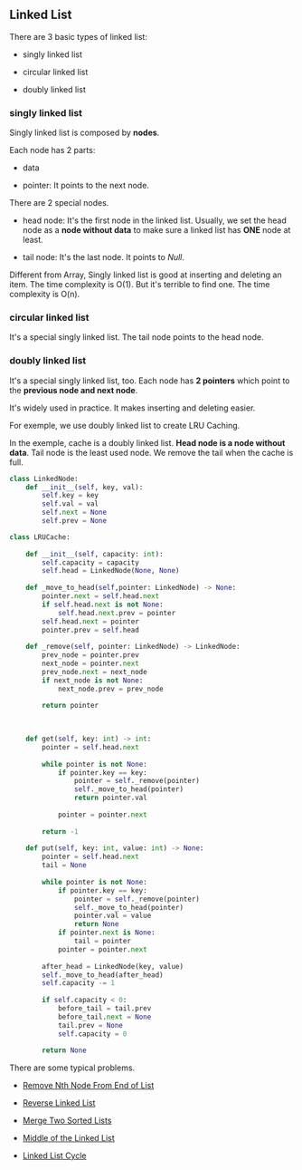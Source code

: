 ## Linked List

There are 3 basic types of linked list:

- singly linked list

- circular linked list

- doubly linked list

### singly linked list

Singly linked list is composed by **nodes**.

Each node has 2 parts:

- data

- pointer: It points to the next node.

There are 2 special nodes.

- head node: It's the first node in the linked list. Usually, we set the head node as a **node without data** to make sure a linked list has **ONE** node at least.

- tail node: It's the last node. It points to *Null*.

Different from Array, Singly linked list is good at inserting and deleting an item. The time complexity is O(1). But it's terrible to find one. The time complexity is O(n).

### circular linked list

It's a special singly linked list. The tail node points to the head node.

### doubly linked list

It's a special singly linked list, too. Each node has **2 pointers** which point to the **previous node and next node**.

It's widely used in practice. It makes inserting and deleting easier.

For exemple, we use doubly linked list to create LRU Caching.

In the exemple, cache is a doubly linked list. **Head node is a node without data**. Tail node is the least used node. We remove the tail when the cache is full.

```python
class LinkedNode:
    def __init__(self, key, val):
        self.key = key
        self.val = val
        self.next = None
        self.prev = None

class LRUCache:
        
    def __init__(self, capacity: int):
        self.capacity = capacity
        self.head = LinkedNode(None, None)
    
    def _move_to_head(self,pointer: LinkedNode) -> None:
        pointer.next = self.head.next
        if self.head.next is not None:
            self.head.next.prev = pointer
        self.head.next = pointer
        pointer.prev = self.head
    
    def _remove(self, pointer: LinkedNode) -> LinkedNode:
        prev_node = pointer.prev
        next_node = pointer.next
        prev_node.next = next_node
        if next_node is not None:
            next_node.prev = prev_node
        
        return pointer
        
        

    def get(self, key: int) -> int:
        pointer = self.head.next
        
        while pointer is not None:
            if pointer.key == key:
                pointer = self._remove(pointer)
                self._move_to_head(pointer)
                return pointer.val
            
            pointer = pointer.next
        
        return -1
    
    def put(self, key: int, value: int) -> None:
        pointer = self.head.next
        tail = None
        
        while pointer is not None:
            if pointer.key == key:
                pointer = self._remove(pointer)
                self._move_to_head(pointer)
                pointer.val = value
                return None
            if pointer.next is None:
                tail = pointer
            pointer = pointer.next
        
        after_head = LinkedNode(key, value)
        self._move_to_head(after_head)
        self.capacity -= 1
        
        if self.capacity < 0:
            before_tail = tail.prev
            before_tail.next = None
            tail.prev = None
            self.capacity = 0
        
        return None
```

There are some typical problems.

- [Remove Nth Node From End of List](https://leetcode.com/problems/remove-nth-node-from-end-of-list/)

- [Reverse Linked List](https://leetcode.com/problems/reverse-linked-list/)

- [Merge Two Sorted Lists](https://leetcode.com/problems/merge-two-sorted-lists/)

- [Middle of the Linked List](https://leetcode.com/problems/middle-of-the-linked-list/)

- [Linked List Cycle](https://leetcode.com/problems/linked-list-cycle/)